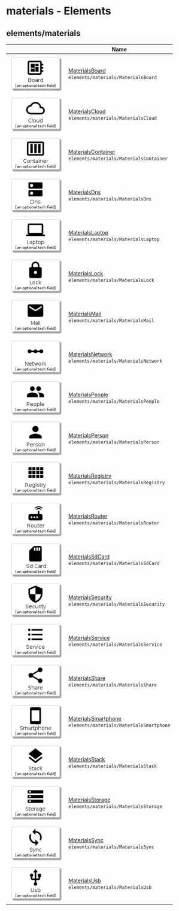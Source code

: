 # materials - Elements
## elements/materials
| | Name |
| :-: | --- |
| ![MaterialsBoard](MaterialsBoard.element.png) | [MaterialsBoard](MaterialsBoard.md)<br>`elements/materials/MaterialsBoard` |
| ![MaterialsCloud](MaterialsCloud.element.png) | [MaterialsCloud](MaterialsCloud.md)<br>`elements/materials/MaterialsCloud` |
| ![MaterialsContainer](MaterialsContainer.element.png) | [MaterialsContainer](MaterialsContainer.md)<br>`elements/materials/MaterialsContainer` |
| ![MaterialsDns](MaterialsDns.element.png) | [MaterialsDns](MaterialsDns.md)<br>`elements/materials/MaterialsDns` |
| ![MaterialsLaptop](MaterialsLaptop.element.png) | [MaterialsLaptop](MaterialsLaptop.md)<br>`elements/materials/MaterialsLaptop` |
| ![MaterialsLock](MaterialsLock.element.png) | [MaterialsLock](MaterialsLock.md)<br>`elements/materials/MaterialsLock` |
| ![MaterialsMail](MaterialsMail.element.png) | [MaterialsMail](MaterialsMail.md)<br>`elements/materials/MaterialsMail` |
| ![MaterialsNetwork](MaterialsNetwork.element.png) | [MaterialsNetwork](MaterialsNetwork.md)<br>`elements/materials/MaterialsNetwork` |
| ![MaterialsPeople](MaterialsPeople.element.png) | [MaterialsPeople](MaterialsPeople.md)<br>`elements/materials/MaterialsPeople` |
| ![MaterialsPerson](MaterialsPerson.element.png) | [MaterialsPerson](MaterialsPerson.md)<br>`elements/materials/MaterialsPerson` |
| ![MaterialsRegistry](MaterialsRegistry.element.png) | [MaterialsRegistry](MaterialsRegistry.md)<br>`elements/materials/MaterialsRegistry` |
| ![MaterialsRouter](MaterialsRouter.element.png) | [MaterialsRouter](MaterialsRouter.md)<br>`elements/materials/MaterialsRouter` |
| ![MaterialsSdCard](MaterialsSdCard.element.png) | [MaterialsSdCard](MaterialsSdCard.md)<br>`elements/materials/MaterialsSdCard` |
| ![MaterialsSecurity](MaterialsSecurity.element.png) | [MaterialsSecurity](MaterialsSecurity.md)<br>`elements/materials/MaterialsSecurity` |
| ![MaterialsService](MaterialsService.element.png) | [MaterialsService](MaterialsService.md)<br>`elements/materials/MaterialsService` |
| ![MaterialsShare](MaterialsShare.element.png) | [MaterialsShare](MaterialsShare.md)<br>`elements/materials/MaterialsShare` |
| ![MaterialsSmartphone](MaterialsSmartphone.element.png) | [MaterialsSmartphone](MaterialsSmartphone.md)<br>`elements/materials/MaterialsSmartphone` |
| ![MaterialsStack](MaterialsStack.element.png) | [MaterialsStack](MaterialsStack.md)<br>`elements/materials/MaterialsStack` |
| ![MaterialsStorage](MaterialsStorage.element.png) | [MaterialsStorage](MaterialsStorage.md)<br>`elements/materials/MaterialsStorage` |
| ![MaterialsSync](MaterialsSync.element.png) | [MaterialsSync](MaterialsSync.md)<br>`elements/materials/MaterialsSync` |
| ![MaterialsUsb](MaterialsUsb.element.png) | [MaterialsUsb](MaterialsUsb.md)<br>`elements/materials/MaterialsUsb` |
